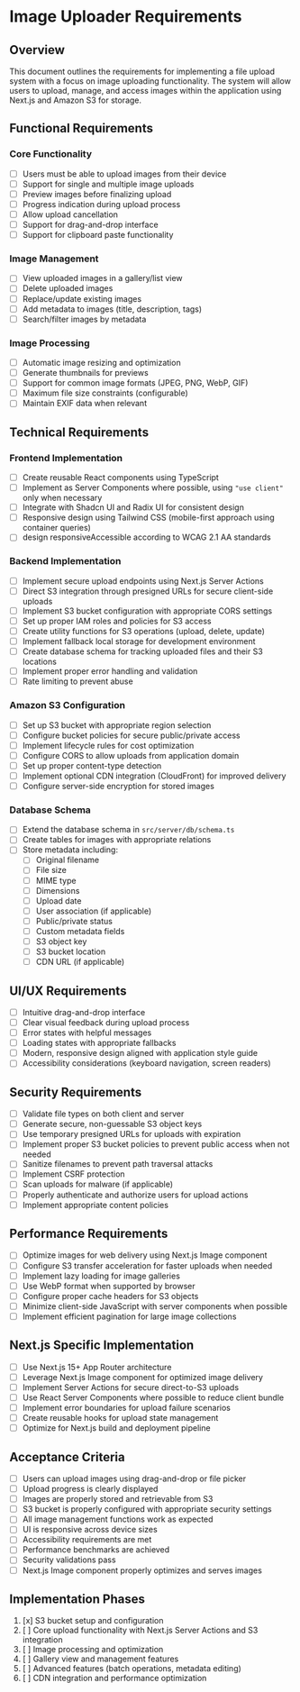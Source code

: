 # Image Uploader Requirements

## Overview

This document outlines the requirements for implementing a file upload system with a focus on image uploading functionality. The system will allow users to upload, manage, and access images within the application using Next.js and Amazon S3 for storage.

## Functional Requirements

### Core Functionality

- [ ] Users must be able to upload images from their device
- [ ] Support for single and multiple image uploads
- [ ] Preview images before finalizing upload
- [ ] Progress indication during upload process
- [ ] Allow upload cancellation
- [ ] Support for drag-and-drop interface
- [ ] Support for clipboard paste functionality

### Image Management

- [ ] View uploaded images in a gallery/list view
- [ ] Delete uploaded images
- [ ] Replace/update existing images
- [ ] Add metadata to images (title, description, tags)
- [ ] Search/filter images by metadata

### Image Processing

- [ ] Automatic image resizing and optimization
- [ ] Generate thumbnails for previews
- [ ] Support for common image formats (JPEG, PNG, WebP, GIF)
- [ ] Maximum file size constraints (configurable)
- [ ] Maintain EXIF data when relevant

## Technical Requirements

### Frontend Implementation

- [ ] Create reusable React components using TypeScript
- [ ] Implement as Server Components where possible, using `"use client"` only when necessary
- [ ] Integrate with Shadcn UI and Radix UI for consistent design
- [ ] Responsive design using Tailwind CSS (mobile-first approach using container queries)
- [ ] design responsiveAccessible according to WCAG 2.1 AA standards

### Backend Implementation

- [ ] Implement secure upload endpoints using Next.js Server Actions
- [ ] Direct S3 integration through presigned URLs for secure client-side uploads
- [ ] Implement S3 bucket configuration with appropriate CORS settings
- [ ] Set up proper IAM roles and policies for S3 access
- [ ] Create utility functions for S3 operations (upload, delete, update)
- [ ] Implement fallback local storage for development environment
- [ ] Create database schema for tracking uploaded files and their S3 locations
- [ ] Implement proper error handling and validation
- [ ] Rate limiting to prevent abuse

### Amazon S3 Configuration

- [ ] Set up S3 bucket with appropriate region selection
- [ ] Configure bucket policies for secure public/private access
- [ ] Implement lifecycle rules for cost optimization
- [ ] Configure CORS to allow uploads from application domain
- [ ] Set up proper content-type detection
- [ ] Implement optional CDN integration (CloudFront) for improved delivery
- [ ] Configure server-side encryption for stored images

### Database Schema

- [ ] Extend the database schema in `src/server/db/schema.ts`
- [ ] Create tables for images with appropriate relations
- [ ] Store metadata including:
  - [ ] Original filename
  - [ ] File size
  - [ ] MIME type
  - [ ] Dimensions
  - [ ] Upload date
  - [ ] User association (if applicable)
  - [ ] Public/private status
  - [ ] Custom metadata fields
  - [ ] S3 object key
  - [ ] S3 bucket location
  - [ ] CDN URL (if applicable)

## UI/UX Requirements

- [ ] Intuitive drag-and-drop interface
- [ ] Clear visual feedback during upload process
- [ ] Error states with helpful messages
- [ ] Loading states with appropriate fallbacks
- [ ] Modern, responsive design aligned with application style guide
- [ ] Accessibility considerations (keyboard navigation, screen readers)

## Security Requirements

- [ ] Validate file types on both client and server
- [ ] Generate secure, non-guessable S3 object keys
- [ ] Use temporary presigned URLs for uploads with expiration
- [ ] Implement proper S3 bucket policies to prevent public access when not needed
- [ ] Sanitize filenames to prevent path traversal attacks
- [ ] Implement CSRF protection
- [ ] Scan uploads for malware (if applicable)
- [ ] Properly authenticate and authorize users for upload actions
- [ ] Implement appropriate content policies

## Performance Requirements

- [ ] Optimize images for web delivery using Next.js Image component
- [ ] Configure S3 transfer acceleration for faster uploads when needed
- [ ] Implement lazy loading for image galleries
- [ ] Use WebP format when supported by browser
- [ ] Configure proper cache headers for S3 objects
- [ ] Minimize client-side JavaScript with server components when possible
- [ ] Implement efficient pagination for large image collections

## Next.js Specific Implementation

- [ ] Use Next.js 15+ App Router architecture
- [ ] Leverage Next.js Image component for optimized image delivery
- [ ] Implement Server Actions for secure direct-to-S3 uploads
- [ ] Use React Server Components where possible to reduce client bundle
- [ ] Implement error boundaries for upload failure scenarios
- [ ] Create reusable hooks for upload state management
- [ ] Optimize for Next.js build and deployment pipeline

## Acceptance Criteria

- [ ] Users can upload images using drag-and-drop or file picker
- [ ] Upload progress is clearly displayed
- [ ] Images are properly stored and retrievable from S3
- [ ] S3 bucket is properly configured with appropriate security settings
- [ ] All image management functions work as expected
- [ ] UI is responsive across device sizes
- [ ] Accessibility requirements are met
- [ ] Performance benchmarks are achieved
- [ ] Security validations pass
- [ ] Next.js Image component properly optimizes and serves images

## Implementation Phases

1. [x] S3 bucket setup and configuration
2. [ ] Core upload functionality with Next.js Server Actions and S3 integration
3. [ ] Image processing and optimization
4. [ ] Gallery view and management features
5. [ ] Advanced features (batch operations, metadata editing)
6. [ ] CDN integration and performance optimization
